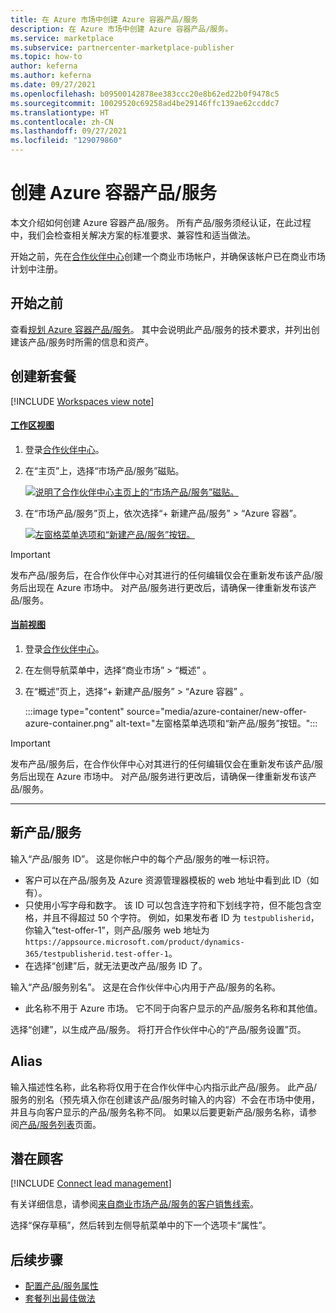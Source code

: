 ```yaml
---
title: 在 Azure 市场中创建 Azure 容器产品/服务
description: 在 Azure 市场中创建 Azure 容器产品/服务。
ms.service: marketplace
ms.subservice: partnercenter-marketplace-publisher
ms.topic: how-to
author: keferna
ms.author: keferna
ms.date: 09/27/2021
ms.openlocfilehash: b09500142878ee383ccc20e8b62ed22b0f9478c5
ms.sourcegitcommit: 10029520c69258ad4be29146ffc139ae62ccddc7
ms.translationtype: HT
ms.contentlocale: zh-CN
ms.lasthandoff: 09/27/2021
ms.locfileid: "129079860"
---
```

# <a name="create-an-azure-container-offer"></a>创建 Azure 容器产品/服务

本文介绍如何创建 Azure 容器产品/服务。 所有产品/服务须经认证，在此过程中，我们会检查相关解决方案的标准要求、兼容性和适当做法。

开始之前，先在[合作伙伴中心](./create-account.md)创建一个商业市场帐户，并确保该帐户已在商业市场计划中注册。

## <a name="before-you-begin"></a>开始之前

查看[规划 Azure 容器产品/服务](marketplace-containers.md)。 其中会说明此产品/服务的技术要求，并列出创建该产品/服务时所需的信息和资产。

## <a name="create-a-new-offer"></a>创建新套餐

[!INCLUDE [Workspaces view note](./includes/preview-interface.md)]

#### <a name="workspaces-view"></a>[工作区视图](#tab/workspaces-view)

1. 登录[合作伙伴中心](https://partner.microsoft.com/dashboard/home)。

1. 在“主页”上，选择“市场产品/服务”磁贴。

    [![说明了合作伙伴中心主页上的“市场产品/服务”磁贴。](./media/workspaces/partner-center-home.png)](./media/workspaces/partner-center-home.png#lightbox)

1. 在“市场产品/服务”页上，依次选择“+ 新建产品/服务” > “Azure 容器”。

    [![左窗格菜单选项和“新建产品/服务”按钮。](./media/azure-container/new-offer-azure-container-workspaces.png)](./media/azure-container/new-offer-azure-container-workspaces.png#lightbox)

> [!IMPORTANT]
> 发布产品/服务后，在合作伙伴中心对其进行的任何编辑仅会在重新发布该产品/服务后出现在 Azure 市场中。 对产品/服务进行更改后，请确保一律重新发布该产品/服务。

#### <a name="current-view"></a>[当前视图](#tab/current-view)

1. 登录[合作伙伴中心](https://partner.microsoft.com/dashboard/home)。
2. 在左侧导航菜单中，选择“商业市场” > “概述” 。
3. 在“概述”页上，选择“+ 新建产品/服务” > “Azure 容器” 。

    :::image type="content" source="media/azure-container/new-offer-azure-container.png" alt-text="左窗格菜单选项和“新产品/服务”按钮。":::

> [!IMPORTANT]
> 发布产品/服务后，在合作伙伴中心对其进行的任何编辑仅会在重新发布该产品/服务后出现在 Azure 市场中。 对产品/服务进行更改后，请确保一律重新发布该产品/服务。

---

## <a name="new-offer"></a>新产品/服务

输入“产品/服务 ID”。 这是你帐户中的每个产品/服务的唯一标识符。

- 客户可以在产品/服务及 Azure 资源管理器模板的 web 地址中看到此 ID（如有）。
- 只使用小写字母和数字。 该 ID 可以包含连字符和下划线字符，但不能包含空格，并且不得超过 50 个字符。 例如，如果发布者 ID 为 `testpublisherid`，你输入“test-offer-1”，则产品/服务 web 地址为 `https://appsource.microsoft.com/product/dynamics-365/testpublisherid.test-offer-1`。
- 在选择“创建”后，就无法更改产品/服务 ID 了。

输入“产品/服务别名”。 这是在合作伙伴中心内用于产品/服务的名称。

- 此名称不用于 Azure 市场。 它不同于向客户显示的产品/服务名称和其他值。

选择“创建”，以生成产品/服务。 将打开合作伙伴中心的“产品/服务设置”页。

## <a name="alias"></a>Alias

输入描述性名称，此名称将仅用于在合作伙伴中心内指示此产品/服务。 此产品/服务的别名（预先填入你在创建该产品/服务时输入的内容）不会在市场中使用，并且与向客户显示的产品/服务名称不同。 如果以后要更新产品/服务名称，请参阅[产品/服务列表](azure-container-offer-listing.md)页面。

## <a name="customer-leads"></a>潜在顾客

[!INCLUDE [Connect lead management](includes/customer-leads.md)]

有关详细信息，请参阅[来自商业市场产品/服务的客户销售线索](partner-center-portal/commercial-marketplace-get-customer-leads.md)。

选择“保存草稿”，然后转到左侧导航菜单中的下一个选项卡“属性”。 

## <a name="next-steps"></a>后续步骤

- [配置产品/服务属性](azure-container-properties.md) 
- [套餐列出最佳做法](gtm-offer-listing-best-practices.md)

